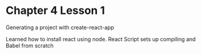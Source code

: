 # Chapter 4 Lesson 1
Generating a project with create-react-app

Learned how to install react using node. React Script sets up compiling and Babel from scratch